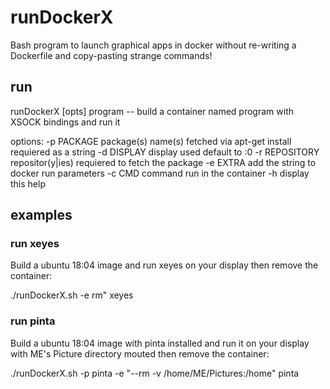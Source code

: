 # runDockerX

Bash program to launch graphical apps in docker without re-writing a Dockerfile and copy-pasting strange commands!

## run

runDockerX [opts] program -- build a container named program with XSOCK bindings and run it

options:
  -p PACKAGE package(s) name(s) fetched via apt-get install requiered as a string
  -d DISPLAY display used default to :0
  -r REPOSITORY repositor(y|ies) requiered to fetch the package
  -e EXTRA add the string to docker run parameters
  -c CMD command run in the container
  -h display this help

## examples

### run xeyes

Build a ubuntu 18:04 image and run xeyes on your display then remove the container:

./runDockerX.sh -e rm" xeyes

### run pinta

Build a ubuntu 18:04 image with pinta installed and run it on your display with ME's Picture directory mouted then remove the container:

./runDockerX.sh -p pinta -e "--rm -v /home/ME/Pictures:/home" pinta